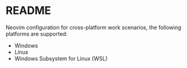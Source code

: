 # README

Neovim configuration for cross-platform work scenarios, the following platforms are supported:

- Windows
- Linux
- Windows Subsystem for Linux (WSL)
